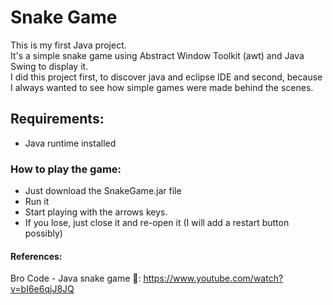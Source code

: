 # Snake Game
This is my first Java project. <br/>
It's a simple snake game using Abstract Window Toolkit (awt) and Java Swing to display it.<br/>
I did this project first, to discover java and eclipse IDE and second, because I always wanted to see how simple games were made behind the scenes.<br/>

## Requirements:
* Java runtime installed

### How to play the game:

* Just download the SnakeGame.jar file
* Run it 
* Start playing with the arrows keys. 
* If you lose, just close it and re-open it (I will add a restart button possibly)

#### References:
Bro Code - Java snake game 🐍: https://www.youtube.com/watch?v=bI6e6qjJ8JQ
